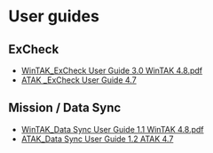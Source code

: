 # User guides
## ExCheck
- [WinTAK_ExCheck User Guide 3.0 WinTAK 4.8.pdf](https://github.com/FreeTAKTeam/FreeTAKServer-User-Docs/files/11017759/WinTAK_ExCheck.User.Guide.3.0.WinTAK.4.8.pdf)
- [ATAK _ExCheck User Guide 4.7](../../tools/Manuals/ATAK_ExCheck_User_Guide_1.1_ATAK_4.8.pdf)
## Mission / Data Sync
- [WinTAK_Data Sync User Guide 1.1 WinTAK 4.8.pdf](https://github.com/FreeTAKTeam/FreeTAKServer-User-Docs/files/11017760/WinTAK_Data.Sync.User.Guide.1.1.WinTAK.4.8.pdf)
- [ATAK_Data Sync User Guide 1.2 ATAK 4.7](../../tools/Manuals/ATAK_Data_Sync_User_Guide_Version_1.3_ATAK_4.8.pdf)

